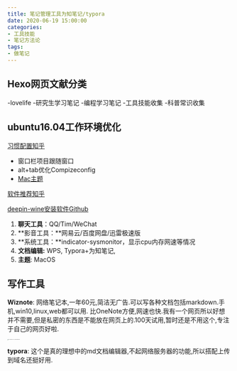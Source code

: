 ```yaml
---
title: 笔记管理工具为知笔记/typora
date: 2020-06-19 15:00:00
categories:
- 工具技能
- 笔记方法论
tags:
- 做笔记
---
```




## Hexo网页文献分类

-lovelife
-研究生学习笔记
-编程学习笔记
-工具技能收集
-科普常识收集

## ubuntu16.04工作环境优化

[习惯配置知乎](https://zhuanlan.zhihu.com/p/56253982)

- 窗口栏项目跟随窗口
- alt+tab优化Compizeconfig
- [Mac主题](https://www.jianshu.com/p/f8f53be35512)

[软件推荐知乎](https://zhuanlan.zhihu.com/p/68921091)

[deepin-wine安装软件Github](https://github.com/wszqkzqk/deepin-wine-ubuntu)

1. **聊天工具**：QQ/Tim/WeChat
2. **影音工具：**网易云/百度网盘/迅雷极速版
3. **系统工具：**indicator-sysmonitor，显示cpu内存网速等情况
4. **文档编辑:** WPS, Typora+为知笔记,
5. **主题**: MacOS



## 写作工具

**Wiznote**: 网络笔记本,一年60元,简洁无广告.可以写各种文档包括markdown.手机,win10,linux,web都可以用. 比OneNote方便,网速也快.我有一个网页所以好想并不需要,但是私密的东西是不能放在网页上的.100天试用,暂时还是不用这个,专注于自己的网页好啦.

<img src="/home/lee/图片/icon/76c59a5bd832a4c3f74dd3b266b665fd.jpg" alt="76c59a5bd832a4c3f74dd3b266b665fd" style="zoom:10%;" />

**typora**: 这个是真的理想中的md文档编辑器,不起网络服务器的功能,所以搭配上传到域名还挺好用.





​	